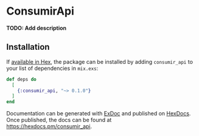 # ConsumirApi

**TODO: Add description**

## Installation

If [available in Hex](https://hex.pm/docs/publish), the package can be installed
by adding `consumir_api` to your list of dependencies in `mix.exs`:

```elixir
def deps do
  [
    {:consumir_api, "~> 0.1.0"}
  ]
end
```

Documentation can be generated with [ExDoc](https://github.com/elixir-lang/ex_doc)
and published on [HexDocs](https://hexdocs.pm). Once published, the docs can
be found at <https://hexdocs.pm/consumir_api>.

